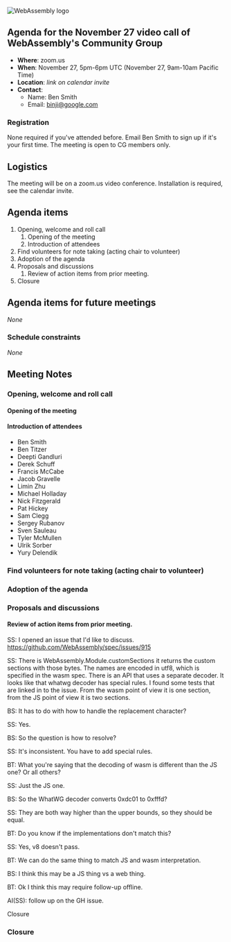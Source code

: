![WebAssembly logo](/images/WebAssembly.png)

## Agenda for the November 27 video call of WebAssembly's Community Group

- **Where**: zoom.us
- **When**: November 27, 5pm-6pm UTC (November 27, 9am-10am Pacific Time)
- **Location**: *link on calendar invite*
- **Contact**:
    - Name: Ben Smith
    - Email: binji@google.com

### Registration

None required if you've attended before. Email Ben Smith to sign up if it's
your first time. The meeting is open to CG members only.

## Logistics

The meeting will be on a zoom.us video conference.
Installation is required, see the calendar invite.

## Agenda items

1. Opening, welcome and roll call
    1. Opening of the meeting
    1. Introduction of attendees
1. Find volunteers for note taking (acting chair to volunteer)
1. Adoption of the agenda
1. Proposals and discussions
    1. Review of action items from prior meeting.
1. Closure

## Agenda items for future meetings

*None*

### Schedule constraints

*None*

## Meeting Notes

### Opening, welcome and roll call

#### Opening of the meeting

#### Introduction of attendees

* Ben Smith
* Ben Titzer
* Deepti Gandluri
* Derek Schuff
* Francis McCabe
* Jacob Gravelle
* Limin Zhu
* Michael Holladay
* Nick Fitzgerald
* Pat Hickey
* Sam Clegg
* Sergey Rubanov
* Sven Sauleau
* Tyler McMullen
* Ulrik Sorber
* Yury Delendik

### Find volunteers for note taking (acting chair to volunteer)

### Adoption of the agenda

### Proposals and discussions

#### Review of action items from prior meeting.

SS: I opened an issue that I'd like to discuss. https://github.com/WebAssembly/spec/issues/915

SS: There is WebAssembly.Module.customSections it returns the custom sections
with those bytes. The names are encoded in utf8, which is specified in the wasm
spec. There is an API that uses a separate decoder. It looks like that whatwg
decoder has special rules. I found some tests that are linked in to the issue.
From the wasm point of view it is one section, from the JS point of view it is
two sections.

BS: It has to do with how to handle the replacement character?

SS: Yes.

BS: So the question is how to resolve?

SS: It's inconsistent. You have to add special rules.

BT: What you're saying that the decoding of wasm is different than the JS one?
Or all others?

SS: Just the JS one.

BS: So the WhatWG decoder converts 0xdc01 to 0xfffd?

SS: They are both way higher than the upper bounds, so they should be equal.

BT: Do you know if the implementations don't match this?

SS: Yes, v8 doesn't pass.

BT: We can do the same thing to match JS and wasm interpretation.

BS: I think this may be a JS thing vs a web thing.

BT: Ok I think this may require follow-up offline.

AI(SS): follow up on the GH issue.

Closure

### Closure
